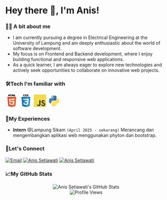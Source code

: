<h1>Hey there 👋, I'm Anis!</h1>


###  🧑‍💻 A bit about me
- I am currently pursuing a degree in Electrical Engineering at the University of Lampung and am deeply enthusiastic about the world of software development.
- My focus is on Frontend and Backend development, where I enjoy building functional and responsive web applications.
- As a quick learner, I am always eager to explore new technologies and actively seek opportunities to collaborate on innovative web projects.


###  🛠️Tech I'm familiar with
<p align="left">
  <a href="https://www.w3.org/html/" target="_blank" rel="noreferrer"><img src="https://raw.githubusercontent.com/devicons/devicon/master/icons/html5/html5-original-wordmark.svg" alt="html5" width="40" height="40"/></a>
  <a href="https://www.w3schools.com/css/" target="_blank" rel="noreferrer"><img src="https://raw.githubusercontent.com/devicons/devicon/master/icons/css3/css3-original-wordmark.svg" alt="css3" width="40" height="40"/></a>
  <a href="https://developer.mozilla.org/en-US/docs/Web/JavaScript" target="_blank" rel="noreferrer"><img src="https://raw.githubusercontent.com/devicons/devicon/master/icons/javascript/javascript-original.svg" alt="javascript" width="40" height="40"/></a>
  <a href="https://www.python.org" target="_blank" rel="noreferrer"><img src="https://raw.githubusercontent.com/devicons/devicon/master/icons/python/python-original.svg" alt="python" width="40" height="40"/></a>
  </a>
</p>


###  💼My Experiences

- **Intern** @Lampung Sikam `(April 2025 - sekarang)` Merancang dan mengembangkan aplikasi web menggunakan phyton dan bootstrap.



###  🤝Let's Connect

<p align="left">
<a href="mailto:[anissetiawati2612@gmail.com]" target="blank"><img align="center" src="https://raw.githubusercontent.com/rahuldkjain/github-profile-readme-generator/master/src/images/icons/Social/mail.svg" alt="Email" height="30" width="40" /></a>
<a href="https://www.linkedin.com/in/anis-setiawati" target="blank"><img align="center" src="https://raw.githubusercontent.com/rahuldkjain/github-profile-readme-generator/master/src/images/icons/Social/linked-in-alt.svg" alt="Anis Setiawati" height="30" width="40" /></a>
<a href="https://instagram.com/[anssetwt_26]" target="blank"><img align="center" src="https://raw.githubusercontent.com/rahuldkjain/github-profile-readme-generator/master/src/images/icons/Social/instagram.svg" alt="Anis Setiawati" height="30" width="40" /></a>
</p>



###  📈My GitHub Stats

<p align="center">
  <img src="https://github-readme-stats.vercel.app/api?username=ANISSETIAWATI&show_icons=true&hide_border=true&theme=tokyonight&include_all_commits=true&count_private=true" alt="Anis Setiawati's GitHub Stats" />
  <br/>
  <img src="https://komarev.com/ghpvc/?username=ANISSETIAWATI&style=flat-square&color=blue" alt="Profile Views"/>
</p>
